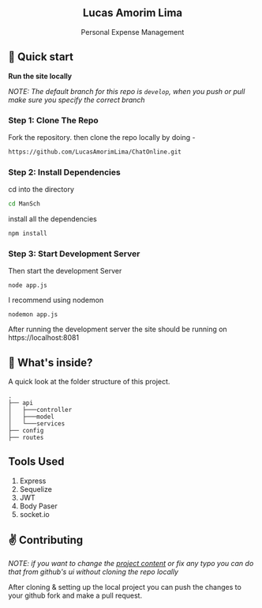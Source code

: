 <p align="center">
    <h2 align="center">Lucas Amorim Lima</h2>
</p> 
<p align="center">Personal Expense Management</p>

## :rocket: Quick start

**Run the site locally**

_NOTE: The default branch for this repo is `develop`, when you push or pull make sure you specify the correct branch_

### Step 1: Clone The Repo

Fork the repository. then clone the repo locally by doing -

```bash
https://github.com/LucasAmorimLima/ChatOnline.git
```

### Step 2: Install Dependencies

cd into the directory

```bash
cd ManSch
```

install all the dependencies
```bash
npm install
```

### Step 3: Start Development Server

Then start the development Server
```
node app.js
```

I recommend using nodemon
```
nodemon app.js
```

After running the development server the site should be running on https://localhost:8081


## :open_file_folder: What's inside?

A quick look at the folder structure of this project.

    .
    ├── api
    │   ├───controller
    │   ├───model
    │   └───services
    ├── config
    ├── routes


## Tools Used

1. Express
2. Sequelize
3. JWT
4. Body Paser
5. socket.io

## :v: Contributing

*NOTE: if you want to change the [project content](./content) or fix any typo you can do that from github's ui without cloning the repo locally*

After cloning & setting up the local project you can push the changes to your github fork and make a pull request.
